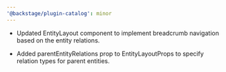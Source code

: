```yaml
---
'@backstage/plugin-catalog': minor
---
```


- Updated EntityLayout component to implement breadcrumb navigation based on the entity relations.

- Added parentEntityRelations prop to EntityLayoutProps to specify relation types for parent entities.
